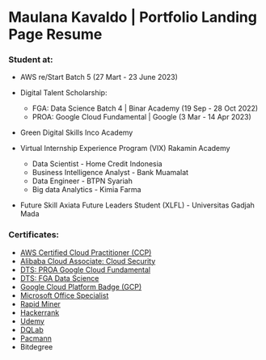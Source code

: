 # Maulana Kavaldo | Portfolio Landing Page Resume
<!--![favicon](https://github.com/user-attachments/assets/d9553d40-0186-486a-9dfa-d56fde27efb1) -->

###   Student at:
- AWS re/Start Batch 5  (27 Mart - 23 June 2023)

- Digital Talent Scholarship:
  - FGA: Data Science Batch 4 | Binar Academy (19 Sep - 28 Oct 2022)
  - PROA: Google Cloud Fundamental | Google (3 Mar - 14 Apr 2023)

- Green Digital Skills Inco Academy

- Virtual Internship Experience Program (VIX) Rakamin Academy
  - Data Scientist - Home Credit Indonesia 
  - Business Intelligence Analyst - Bank Muamalat
  - Data Engineer - BTPN Syariah
  - Big data Analytics - Kimia Farma

- Future Skill Axiata Future Leaders Student (XLFL) - Universitas Gadjah Mada


###  Certificates:

- <a href="https://maulanakavaldo.github.io/pages/gallery-aws-ccp.html">AWS Certified Cloud Practitioner (CCP)
- <a href="https://maulanakavaldo.github.io/assets/img/certif_licen/alibaba-security.png">Alibaba Cloud Associate: Cloud Security</a>
- <a href="https://maulanakavaldo.github.io/pages/gallery-proa-gc.html">DTS: PROA Google Cloud Fundamental</a>
- <a href="https://maulanakavaldo.github.io/pages/gallery-fga.html">DTS: FGA Data Science</a>
- <a href="https://www.cloudskillsboost.google/public_profiles/aa062bc9-81cc-4a11-9f53-025437d13c1f">Google Cloud Platform Badge (GCP)</a>
- <a href="https://maulanakavaldo.github.io/assets/img/certif_licen/mos_2013.png">Microsoft Office Specialist</a>
- <a href="https://maulanakavaldo.github.io/pages/gallery-rapid-miner.html">Rapid Miner</a>
- <a href="https://maulanakavaldo.github.io/pages/gallery-hackerrank.html">Hackerrank</a>
- <a href="https://maulanakavaldo.github.io/pages/gallery-udemy.html">Udemy</a>
- <a href="https://maulanakavaldo.github.io/pages/gallery-dqlab.html">DQLab</a>
- <a href="https://maulanakavaldo.github.io/pages/gallery-pacmann.html">Pacmann</a>
- Bitdegree



<!-- Maulana Kavaldo Maulana Kavaldo Maulana Kavaldo Maulana Kavaldo Maulana Kavaldo Maulana Kavaldo Maulana Kavaldo Maulana Kavaldo Maulana Kavaldo Maulana Kavaldo Maulana Kavaldo Maulana Kavaldo Maulana Kavaldo Maulana Kavaldo Maulana Kavaldo Maulana Kavaldo Maulana Kavaldo  -->
